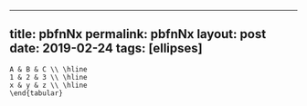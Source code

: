---
 title: pbfnNx
 permalink: pbfnNx
 layout: post
 date: 2019-02-24
 tags: [ellipses]
 ---

```latex\begin{tabular}{|c|c|c|} \hline
A & B & C \\ \hline
1 & 2 & 3 \\ \hline
x & y & z \\ \hline
\end{tabular}
```
